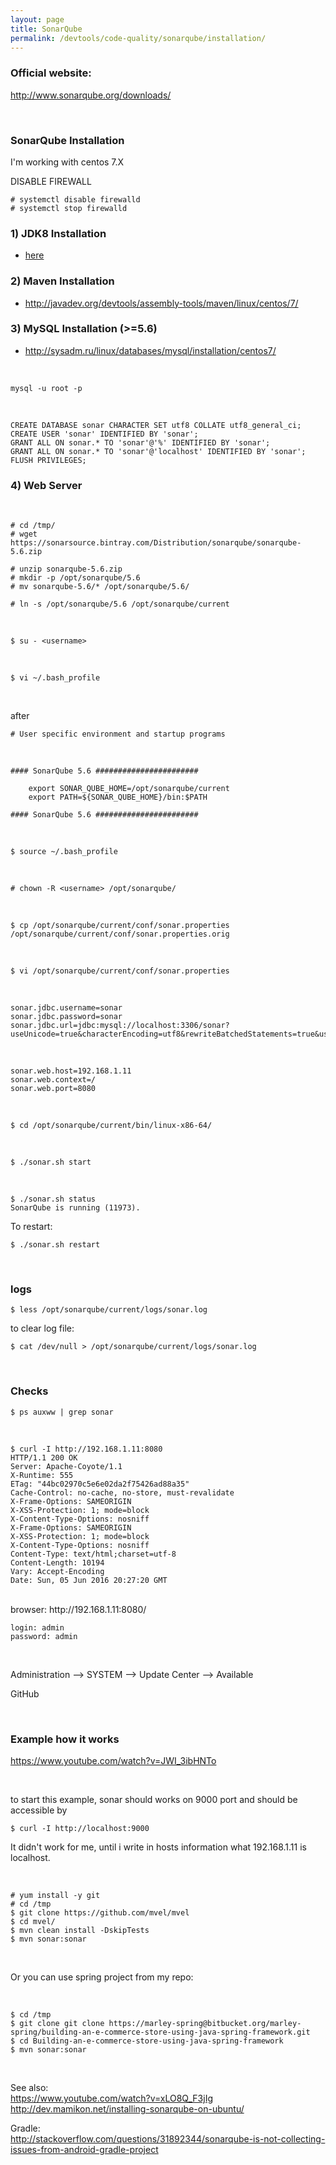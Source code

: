 ```yaml
---
layout: page
title: SonarQube
permalink: /devtools/code-quality/sonarqube/installation/
---
```


### Official website:

http://www.sonarqube.org/downloads/

<br/>

### SonarQube Installation

I'm working with centos 7.X

DISABLE FIREWALL

    # systemctl disable firewalld
    # systemctl stop firewalld

### 1) JDK8 Installation

-   <a href="/devtools/jdk/install/linux/">here</a>

### 2) Maven Installation

-   http://javadev.org/devtools/assembly-tools/maven/linux/centos/7/

### 3) MySQL Installation (>=5.6)

-   http://sysadm.ru/linux/databases/mysql/installation/centos7/

<br/>

    mysql -u root -p

<br/>

    CREATE DATABASE sonar CHARACTER SET utf8 COLLATE utf8_general_ci;
    CREATE USER 'sonar' IDENTIFIED BY 'sonar';
    GRANT ALL ON sonar.* TO 'sonar'@'%' IDENTIFIED BY 'sonar';
    GRANT ALL ON sonar.* TO 'sonar'@'localhost' IDENTIFIED BY 'sonar';
    FLUSH PRIVILEGES;

### 4) Web Server

<br/>

    # cd /tmp/
    # wget https://sonarsource.bintray.com/Distribution/sonarqube/sonarqube-5.6.zip

    # unzip sonarqube-5.6.zip
    # mkdir -p /opt/sonarqube/5.6
    # mv sonarqube-5.6/* /opt/sonarqube/5.6/

    # ln -s /opt/sonarqube/5.6 /opt/sonarqube/current

<br/>

    $ su - <username>

<br/>

    $ vi ~/.bash_profile

<br/>

after

    # User specific environment and startup programs

<br/>

    #### SonarQube 5.6 #######################

    	export SONAR_QUBE_HOME=/opt/sonarqube/current
    	export PATH=${SONAR_QUBE_HOME}/bin:$PATH

    #### SonarQube 5.6 #######################

<br/>

    $ source ~/.bash_profile

<br/>

    # chown -R <username> /opt/sonarqube/

<br/>

    $ cp /opt/sonarqube/current/conf/sonar.properties /opt/sonarqube/current/conf/sonar.properties.orig

<br/>

    $ vi /opt/sonarqube/current/conf/sonar.properties

<br/>

    sonar.jdbc.username=sonar
    sonar.jdbc.password=sonar
    sonar.jdbc.url=jdbc:mysql://localhost:3306/sonar?useUnicode=true&characterEncoding=utf8&rewriteBatchedStatements=true&useConfigs=maxPerformance

<br/>

    sonar.web.host=192.168.1.11
    sonar.web.context=/
    sonar.web.port=8080

<br/>

    $ cd /opt/sonarqube/current/bin/linux-x86-64/

<br/>

    $ ./sonar.sh start

<br/>

    $ ./sonar.sh status
    SonarQube is running (11973).

To restart:

    $ ./sonar.sh restart

<br/>

### logs

    $ less /opt/sonarqube/current/logs/sonar.log

to clear log file:

    $ cat /dev/null > /opt/sonarqube/current/logs/sonar.log

<br/>

### Checks

    $ ps auxww | grep sonar

<br/>

    $ curl -I http://192.168.1.11:8080
    HTTP/1.1 200 OK
    Server: Apache-Coyote/1.1
    X-Runtime: 555
    ETag: "44bc02970c5e6e02da2f75426ad88a35"
    Cache-Control: no-cache, no-store, must-revalidate
    X-Frame-Options: SAMEORIGIN
    X-XSS-Protection: 1; mode=block
    X-Content-Type-Options: nosniff
    X-Frame-Options: SAMEORIGIN
    X-XSS-Protection: 1; mode=block
    X-Content-Type-Options: nosniff
    Content-Type: text/html;charset=utf-8
    Content-Length: 10194
    Vary: Accept-Encoding
    Date: Sun, 05 Jun 2016 20:27:20 GMT

<br/>   
browser:  
http://192.168.1.11:8080/

<br/>

    login: admin
    password: admin

<br/>

Administration --> SYSTEM --> Update Center --> Available

GitHub

<br/>

### Example how it works

https://www.youtube.com/watch?v=JWI_3ibHNTo

<br/>

to start this example, sonar should works on 9000 port and should be accessible by

    $ curl -I http://localhost:9000

It didn't work for me, until i write in hosts information what 192.168.1.11 is localhost.

<br/>

    # yum install -y git
    # cd /tmp
    $ git clone https://github.com/mvel/mvel
    $ cd mvel/
    $ mvn clean install -DskipTests
    $ mvn sonar:sonar

<br/>

Or you can use spring project from my repo:

<br/>

    $ cd /tmp
    $ git clone git clone https://marley-spring@bitbucket.org/marley-spring/building-an-e-commerce-store-using-java-spring-framework.git
    $ cd Building-an-e-commerce-store-using-java-spring-framework
    $ mvn sonar:sonar

<!-- <br/>

<div align="center">
	<img src="http://storage6.static.itmages.ru/i/16/0618/h_1466254300_6954986_e9423bb326.png" border="0" alt="sonarqube">

<br/><br/>

    <img src="http://storage1.static.itmages.ru/i/16/0618/h_1466256552_1300392_88415246dc.png" border="0" alt="sonarqube">

</div> -->

<br/>

See also:  
https://www.youtube.com/watch?v=xLO8Q_F3jIg  
http://dev.mamikon.net/installing-sonarqube-on-ubuntu/

Gradle:  
http://stackoverflow.com/questions/31892344/sonarqube-is-not-collecting-issues-from-android-gradle-project
